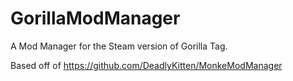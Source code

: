 # GorillaModManager
A Mod Manager for the Steam version of Gorilla Tag.

Based off of https://github.com/DeadlyKitten/MonkeModManager
